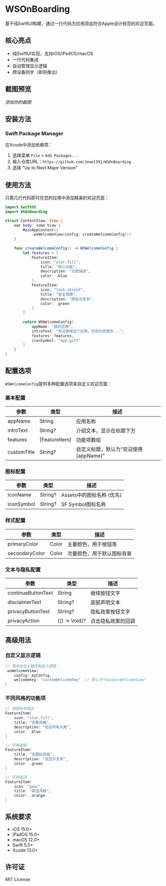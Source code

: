 # WSOnBoarding

基于纯SwiftUI构建，通过一行代码为应用添加符合Apple设计规范的欢迎页面。

## 核心亮点

- 纯SwiftUI实现，支持iOS/iPadOS/macOS
- 一行代码集成
- 自动管理显示逻辑
- 跨设备同步（即将推出）

## 截图预览

*添加你的截图*

## 安装方法

### Swift Package Manager

在Xcode中添加依赖项：
1. 选择菜单 `File` > `Add Packages...`
2. 输入仓库URL：`https://github.com/Jewel591/WSOnBoarding`
3. 选择 "Up to Next Major Version"


## 使用方法

只需几行代码即可在您的应用中添加精美的欢迎页面：

```swift
import SwiftUI
import WSOnBoarding

struct ContentView: View {
    var body: some View {
        MainAppContent()
            .wsWelcomeView(config: createWelcomeConfig())
    }
    
    func createWelcomeConfig() -> WSWelcomeConfig {
        let features = [
            FeatureItem(
                icon: "star.fill", 
                title: "核心功能", 
                description: "功能描述", 
                color: .blue
            ),
            FeatureItem(
                icon: "lock.shield", 
                title: "安全保障", 
                description: "隐私与安全", 
                color: .green
            )
        ]
        
        return WSWelcomeConfig(
            appName: "我的应用",
            introText: "欢迎使用这个应用，它将为您提供...",
            features: features,
            iconSymbol: "app.gift"
        )
    }
}
```

## 配置选项

`WSWelcomeConfig`提供多种配置选项来自定义欢迎页面：

### 基本配置

| 参数 | 类型 | 描述 |
|------|------|------|
| appName | String | 应用名称 |
| introText | String? | 介绍文本，显示在标题下方 |
| features | [FeatureItem] | 功能项数组 |
| customTitle | String? | 自定义标题，默认为"欢迎使用{appName}" |

### 图标配置

| 参数 | 类型 | 描述 |
|------|------|------|
| iconName | String? | Assets中的图标名称 (优先) |
| iconSymbol | String? | SF Symbol图标名称 |

### 样式配置

| 参数 | 类型 | 描述 |
|------|------|------|
| primaryColor | Color | 主要颜色，用于按钮等 |
| secondaryColor | Color | 次要颜色，用于默认图标背景 |

### 文本与隐私配置

| 参数 | 类型 | 描述 |
|------|------|------|
| continueButtonText | String | 继续按钮文字 |
| disclaimerText | String? | 底部声明文本 |
| privacyButtonText | String? | 隐私政策按钮文字 |
| privacyAction | (() -> Void)? | 点击隐私政策的回调 |

## 高级用法

### 自定义显示逻辑

```swift
// 使用自定义键控制显示逻辑
.wsWelcomeView(
    config: myConfig,
    welcomeKey: "customWelcomeKey"  // 默认为"hasSeenWelcomeView"
)
```

### 不同风格的功能项

```swift
// 带图标和描述
FeatureItem(
    icon: "star.fill", 
    title: "完整风格", 
    description: "包含所有元素", 
    color: .blue
)

// 不带图标
FeatureItem(
    title: "无图标风格", 
    description: "仅显示文本", 
    color: .green
)

// 不带描述
FeatureItem(
    icon: "gear", 
    title: "简洁风格", 
    color: .orange
)
```

## 系统要求

- iOS 15.0+
- iPadOS 15.0+
- macOS 12.0+
- Swift 5.5+
- Xcode 13.0+

## 许可证

MIT License 